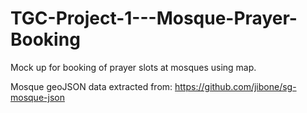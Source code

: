 # TGC-Project-1---Mosque-Prayer-Booking
Mock up for booking of prayer slots at mosques using map.

Mosque geoJSON data extracted from:
https://github.com/jibone/sg-mosque-json
